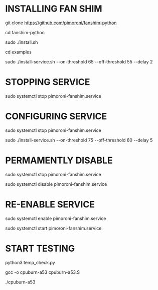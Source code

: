# INSTALLING FAN SHIM
git clone https://github.com/pimoroni/fanshim-python

cd fanshim-python

sudo ./install.sh

cd examples

sudo ./install-service.sh --on-threshold 65 --off-threshold 55 --delay 2

# STOPPING SERVICE 
sudo systemctl stop pimoroni-fanshim.service

# CONFIGURING SERVICE
sudo systemctl stop pimoroni-fanshim.service

sudo ./install-service.sh --on-threshold 75 --off-threshold 60 --delay 5

# PERMAMENTLY DISABLE
sudo systemctl stop pimoroni-fanshim.service

sudo systemctl disable pimoroni-fanshim.service

# RE-ENABLE SERVICE
sudo systemctl enable pimoroni-fanshim.service

sudo systemctl start pimoroni-fanshim.service

# START TESTING
python3 temp_check.py

gcc -o cpuburn-a53 cpuburn-a53.S

./cpuburn-a53
